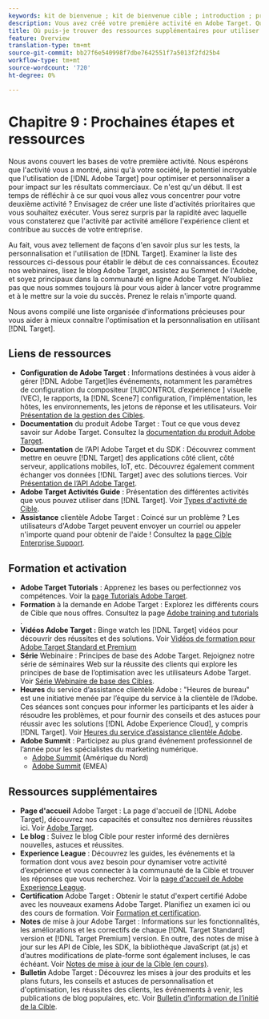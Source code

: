 ```yaml
---
keywords: kit de bienvenue ; kit de bienvenue cible ; introduction ; prise en main
description: Vous avez créé votre première activité en Adobe Target. Quelle est la suite ? Cet article vous permet de trouver des liens vers d'autres ressources, des didacticiels de formation et des vidéos pratiques.
title: Où puis-je trouver des ressources supplémentaires pour utiliser plus efficacement la Cible ?
feature: Overview
translation-type: tm+mt
source-git-commit: bb27f6e540998f7dbe7642551f7a5013f2fd25b4
workflow-type: tm+mt
source-wordcount: '720'
ht-degree: 0%

---
```



# Chapitre 9 : Prochaines étapes et ressources

Nous avons couvert les bases de votre première activité. Nous espérons que l&#39;activité vous a montré, ainsi qu&#39;à votre société, le potentiel incroyable que l&#39;utilisation de [!DNL Adobe Target] pour optimiser et personnaliser a pour impact sur les résultats commerciaux. Ce n&#39;est qu&#39;un début. Il est temps de réfléchir à ce sur quoi vous allez vous concentrer pour votre deuxième activité ? Envisagez de créer une liste d&#39;activités prioritaires que vous souhaitez exécuter. Vous serez surpris par la rapidité avec laquelle vous constaterez que l&#39;activité par activité améliore l&#39;expérience client et contribue au succès de votre entreprise.

Au fait, vous avez tellement de façons d&#39;en savoir plus sur les tests, la personnalisation et l&#39;utilisation de [!DNL Target]. Examiner la liste des ressources ci-dessous pour établir le début de ces connaissances. Écoutez nos webinaires, lisez le blog Adobe Target, assistez au Sommet de l&#39;Adobe, et soyez principaux dans la communauté en ligne Adobe Target. N’oubliez pas que nous sommes toujours là pour vous aider à lancer votre programme et à le mettre sur la voie du succès. Prenez le relais n&#39;importe quand.

Nous avons compilé une liste organisée d&#39;informations précieuses pour vous aider à mieux connaître l&#39;optimisation et la personnalisation en utilisant [!DNL Target].

## Liens de ressources

* **Configuration de Adobe Target** : Informations destinées à vous aider à gérer  [!DNL Adobe Target]les événements, notamment les paramètres de configuration du compositeur [!UICONTROL  d’expérience ] visuelle (VEC), le rapports, la  [!DNL Scene7] configuration, l’implémentation, les hôtes, les environnements, les jetons de réponse et les utilisateurs. Voir [Présentation de la gestion des Cibles](/help/administrating-target/administrating-target.md).
* **Documentation** du produit Adobe Target : Tout ce que vous devez savoir sur Adobe Target. Consultez la [documentation du produit Adobe Target](https://experienceleague.adobe.com/docs/target/using/target-home.html).
* **Documentation** de l’API Adobe Target et du SDK : Découvrez comment mettre en oeuvre  [!DNL Target] des applications côté client, côté serveur, applications mobiles, IoT, etc. Découvrez également comment échanger vos données [!DNL Target] avec des solutions tierces. Voir [Présentation de l’API Adobe Target](/help/api/api-overview.md).
* **Adobe Target Activités Guide** : Présentation des différentes activités que vous pouvez utiliser dans  [!DNL Target]. Voir [Types d&#39;activité de Cible](/help/c-activities/target-activities-guide.md).
* **Assistance** clientèle Adobe Target : Coincé sur un problème ? Les utilisateurs d&#39;Adobe Target peuvent envoyer un courriel ou appeler n&#39;importe quand pour obtenir de l&#39;aide ! Consultez la [page Cible Enterprise Support](https://helpx.adobe.com/contact/enterprise-support.ec.html#target).

## Formation et activation

* **Adobe Target Tutorials** : Apprenez les bases ou perfectionnez vos compétences. Voir la [page Tutorials Adobe Target](https://experienceleague.adobe.com/docs/target-learn/tutorials/overview.html).
* **Formation** à la demande en Adobe Target : Explorez les différents cours de Cible que nous offres. Consultez la page [Adobe training and tutorials](https://helpx.adobe.com/learning.html?promoid=KAUDK) .
* **Vidéos Adobe Target :** Binge watch les  [!DNL Target] vidéos pour découvrir des réussites et des solutions. Voir [Vidéos de formation pour Adobe Target Standard et Premium](/help/c-intro/target-standard-premium-training-videos.md)
* **Série** Webinaire : Principes de base des Adobe Target. Rejoignez notre série de séminaires Web sur la réussite des clients qui explore les principes de base de l’optimisation avec les utilisateurs Adobe Target. Voir [Série Webinaire de base des Cibles](/help/cmp-resources-and-contact-information.md#concept_11902FAC95C64479AABE020557A7EEE4).
* **Heures** du service d’assistance clientèle Adobe : &quot;Heures de bureau&quot; est une initiative menée par l’équipe du service à la clientèle de l’Adobe. Ces séances sont conçues pour informer les participants et les aider à résoudre les problèmes, et pour fournir des conseils et des astuces pour réussir avec les solutions [!DNL Adobe Experience Cloud], y compris [!DNL Target]. Voir [Heures du service d’assistance clientèle Adobe](/help/cmp-resources-and-contact-information.md#concept_58EA30379D3B48C4848BA2A8C464A5B7).
* **Adobe Summit** : Participez au plus grand événement professionnel de l’année pour les spécialistes du marketing numérique.
   * [Adobe Summit](https://summit.adobe.com/na/)  (Amérique du Nord)
   * [Adobe Summit](http://summit-emea.adobe.com/emea/)  (EMEA)

## Ressources supplémentaires

* **Page d&#39;accueil** Adobe Target : La page d&#39;accueil de  [!DNL Adobe Target], découvrez nos capacités et consultez nos dernières réussites ici. Voir [Adobe Target](https://www.adobe.com/fr/marketing/target.html).
* **Le blog** : Suivez le blog [ ](https://blog.adobe.com/en/2020/07/29/adobe-target-announces-enhanced-analytics-measurement-for-ai-powered-testing-and-personalization.html#gs.di9df5)Cible pour rester informé des dernières nouvelles, astuces et réussites.
* **Experience League** : Découvrez les guides, les événements et la formation dont vous avez besoin pour dynamiser votre activité d’expérience et vous connecter à la communauté de la Cible et trouver les réponses que vous recherchez. Voir la [page d&#39;accueil de Adobe Experience League](https://experienceleague.adobe.com/#home).
* **Certification** Adobe Target : Obtenir le statut d&#39;expert certifié Adobe avec les nouveaux examens Adobe Target. Planifiez un examen ici ou des cours de formation. Voir [Formation et certification](/help/c-intro/training-and-certification.md).
* **Notes** de mise à jour Adobe Target : Informations sur les fonctionnalités, les améliorations et les correctifs de chaque  [!DNL Target Standard] version et  [!DNL Target Premium] version. En outre, des notes de mise à jour sur les API de Cible, les SDK, la bibliothèque JavaScript (at.js) et d’autres modifications de plate-forme sont également incluses, le cas échéant. Voir [Notes de mise à jour de la Cible (en cours)](/help/r-release-notes/release-notes.md).
* **Bulletin** Adobe Target : Découvrez les mises à jour des produits et les plans futurs, les conseils et astuces de personnalisation et d&#39;optimisation, les réussites des clients, les événements à venir, les publications de blog populaires, etc. Voir [Bulletin d’information de l’initié de la Cible](/help/r-release-notes/target-insider-newsletter.md).

